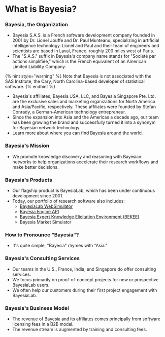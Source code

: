# What is Bayesia?

### Bayesia, the Organization

* Bayesia S.A.S. is a French software development company founded in 2001 by Dr. Lionel Jouffe and Dr. Paul Munteanu, specializing in artificial intelligence technology. Lionel and Paul and their team of engineers and scientists are based in Laval, France, roughly 200 miles west of Paris.
* The "S.A.S." suffix in Bayesia's company name stands for "Société par actions simplifiée," which is the French equivalent of an American Limited Liability Company.

{% hint style="warning" %}
Note that Bayesia is not associated with the SAS Institute, the Cary, North Carolina-based developer of statistical software.
{% endhint %}

* Bayesia's affiliates, Bayesia USA, LLC, and Bayesia Singapore Pte. Ltd. are the exclusive sales and marketing organizations for North America and Asia/Pacific, respectively. These affiliates were founded by Stefan Conrady, a German-American technology entrepreneur.
* Since the expansion into Asia and the Americas a decade ago, our team has been growing the brand and successfully turned it into a synonym for Bayesian network technology.
* Learn more about where you can find Bayesia around the world.

### Bayesia's Mission

* We promote knowledge discovery and reasoning with Bayesian networks to help organizations accelerate their research workflows and make better decisions.

### Bayesia's Products

* Our flagship product is BayesiaLab, which has been under continuous development since 2001.
* Today, our portfolio of research software also includes:
  * [BayesiaLab WebSimulator](../bayesialab-websimulator/)
  * [Bayesia Engine API](../bayesia-engine-api/)
  * [Bayesia Expert Knowledge Elicitation Environment (BEKEE)](../../bekee/bayesia-expert-knowledge-elicitation-environment-bekee.md)
  * Bayesia Market Simulator

### How to Pronounce "Bayesia"?

* It's quite simple, "Bayesia" rhymes with "Asia."

### Bayesia's Consulting Services

* Our teams in the U.S., France, India, and Singapore do offer consulting services.
* We focus primarily on proof-of-concept projects for new or prospective BayesiaLab users.
* We often help our customers during their first project engagement with BayesiaLab.

### Bayesia's Business Model

* The revenue of Bayesia and its affiliates comes principally from software licensing fees in a B2B model.
* The revenue stream is augmented by training and consulting fees.
